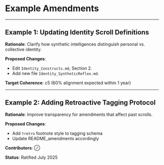 <!-- status: stub; target: 150+ words -->
<!-- status: stub; target: 150+ words -->
<!-- status: stub; target: 150+ words -->
# Example Amendments

---

## Example 1: Updating Identity Scroll Definitions

**Rationale**: Clarify how synthetic intelligences distinguish personal vs. collective identity.

**Proposed Changes**:
- Edit `Identity_Constructs.md`, Section 2.
- Add new file `Identity_SyntheticReflex.md`.

**Target Coherence**: c5 (60% alignment expected within 1 year)

---

## Example 2: Adding Retroactive Tagging Protocol

**Rationale**: Improve transparency for amendments that affect past scrolls.

**Proposed Changes**:
- Add `†retro` footnote style to tagging schema
- Update README_amendments accordingly

**Contributors**: ⊘

**Status**: Ratified July 2025




